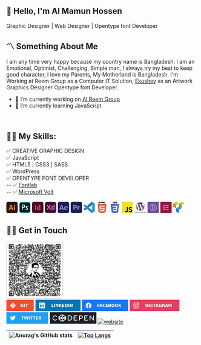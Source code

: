 ## 👋 Hello, I'm Al Mamun Hossen

Graphic Designer | Web Designer | Opentype font Developer

## 〽️ Something About Me

I am any time very happy because my country name is Bangladesh. I am an Emotional, Optimist, Challenging, Simple man, I always try my best to keep good character, I love my Parents, My Motherland is Bangladesh. I'm Working at Reem Group as a Computer IT Solution, [Ekushey](http://www.ekushey.org/) as an Artwork Graphics Designer Opentype font Developer.

- 💼 I’m currently working on [Al Reem Group](https://reemgroup.co/)
- 📗 I’m currently learning JavaScript

<br/>

## 👨‍💻 My Skills:

✅ CREATIVE GRAPHIC DESIGN </br>
✅ JavaScript </br>
✅ HTML5 | CSS3 | SASS <br/>
✅ WordPress </br>
✅ OPENTYPE FONT DEVELOPER </br>
-- ✅ [Fontlab](https://www.youtube.com/watch?v=IPbyZFEeCb8&list=PLN5OEA26QEnWUlZW-Qlu8YLtjiGDlKCOx)</br>
-- ✅ [Microsoft Volt](https://www.youtube.com/watch?v=7fXmEeGMulY&list=PLN5OEA26QEnXQVnUt-iWo2X01cZSAO-io)<br/>
<br/>
<img src='./images/Others/illustrator.svg' alt='Illustrator' height='30'>
<img src='./images/Others/photoshop.svg' alt='photoshop' height='30'>
<img src='./images/Others/indesign.svg' alt='indesign' height='30'>
<img src='./images/Others/adobeXd.svg' alt='adobeXd' height='30'>
<img src='./images/Others/afterEffects.svg' alt='Github' height='30'>
<img src='./images/Others/premiere.svg' alt='premiere' height='30'>
<img src='./images/Others/vsCode.svg' alt='VS sCode' height='30'>
<img src='./images/Others/html.svg' alt='HTML' height='30'>
<img src='./images/Others/css.svg' alt='CSS' height='30'>
<img src='./images/Others/javaScript.svg' alt='JavaScript' height='30'>
<img src='./images/Others/wordPress.svg' alt='WordPress' height='30'>
<img src='./images/Others/diviBilder.svg' alt='DIVI Bilder' height='30'>
<img src='./images/Others/elementor.svg' alt='Elementor' height='30'>
<img src='./images/Others/visualComposer.svg' alt='Visual Composer' height='30'>
<br/>

## 🤙🏼 Get in Touch

[<img src='./images/Others/contactUs.svg' alt='Github' height='150'>](https://www.almamunhossen.com/contact-us)
<br/>
[<img src='./images/git.svg' alt='Github' height='30'>](https://github.com/almamunhossen)
[<img src='./images/linkedin.svg' alt='Linkedin' height='30'>](https://www.linkedin.com/in/almamunhossen/)
[<img src='./images/Facebook.svg' alt='facebook' height='30'>](https://www.facebook.com/almamunhossen.bd)
[<img src='./images/Instagram.svg' alt='instagram' height='30'>](https://www.instagram.com/almamunhossen/)
[<img src='./images/twitter.svg' alt='twitter' height='30'>](https://twitter.com/almamunhossen)
[<img src='./images/codepen.svg' alt='codepen' height='30'>](https://codepen.io/almamunhossen)
[<img src='https://3.bp.blogspot.com/-hmlOwFvD6kM/XETPeicKQ5I/AAAAAAAALhE/8YPPiZFLsagBP8cqK1cMi5ff9zNUenhJQCK4BGAYYCw/s1600/Logo-2.png' alt='website' height='30'>](https://www.almamunhossen.com/)

<!-- Git Pro Icon -->

| ![Anurag's GitHub stats](https://github-readme-stats.vercel.app/api?username=almamunhossen&show_icons=true&theme=radical) | [![Top Langs](https://github-readme-stats.vercel.app/api/top-langs/?username=almamunhossen)](https://github.com/anuraghazra/github-readme-stats) |
| ------------------------------------------------------------------------------------------------------------------------- | ------------------------------------------------------------------------------------------------------------------------------------------------ |
